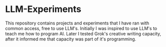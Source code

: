 # LLM-Experiments
This repository contains projects and experiments that I have ran with common access, free to use LLM's.
Initially I was inspired to use LLM's to teach me how to program AI.
Later I tested Grok's creative writing capacity, after it informed me that capacity was part of it's programming.
